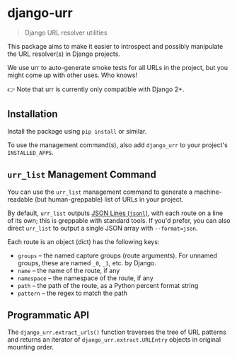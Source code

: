 django-urr
==========

> Django URL resolver utilities

This package aims to make it easier to introspect and possibly manipulate
the URL resolver(s) in Django projects.

We use urr to auto-generate smoke tests for all URLs in the project,
but you might come up with other uses. Who knows!

:point_right: Note that urr is currently only compatible with Django 2+.

Installation
------------

Install the package using `pip install` or similar.

To use the management command(s), also add `django_urr`
to your project's `INSTALLED_APPS`.

`urr_list` Management Command
-----------------------------

You can use the `urr_list` management command to generate
a machine-readable (but human-greppable) list of URLs in your project.

By default, `urr_list` outputs [JSON Lines (`jsonl`)][jsonl], with each
route on a line of its own; this is greppable with standard tools.
If you'd prefer, you can also direct `urr_list` to output a single JSON
array with `--format=json`.

Each route is an object (dict) has the following keys:

* `groups` – the named capture groups (route arguments). 
  For unnamed groups, these are named `_0`, `_1`, etc. by Django.
* `name` – the name of the route, if any
* `namespace` – the namespace of the route, if any
* `path` – the path of the route, as a Python percent format string
* `pattern` – the regex to match the path

Programmatic API
----------------

The `django_urr.extract_urls()` function
traverses the tree of URL patterns and returns an iterator of
`django_urr.extract.URLEntry` objects in original mounting order.

[jsonl]: http://jsonlines.org/
